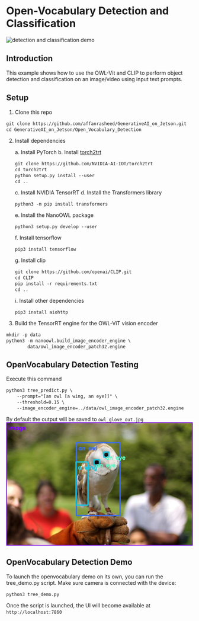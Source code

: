 # Open-Vocabulary Detection and Classification

![detection and classification demo](output.gif)

## Introduction

This example shows how to use the OWL-Vit and CLIP to perform object detection and classification on an image/video using input text prompts. 

## Setup 
1. Clone this repo 
```
git clone https://github.com/affanrasheed/GenerativeAI_on_Jetson.git
cd GenerativeAI_on_Jetson/Open_Vocabulary_Detection
```
2. Install dependencies

	a. Install PyTorch
	b. Install [torch2trt](https://github.com/NVIDIA-AI-IOT/torch2trt)
	```
	git clone https://github.com/NVIDIA-AI-IOT/torch2trt
	cd torch2trt
	python setup.py install --user
	cd ..
	```
	c. Install NVIDIA TensorRT
	d. Install the Transformers library
	```
	python3 -m pip install transformers
	```
	e. Install the NanoOWL package
	```
	python3 setup.py develop --user
	```
	f. Install tensorflow
	```
	pip3 install tensorflow
	```
	g. Install clip
	```
	git clone https://github.com/openai/CLIP.git
	cd CLIP
	pip install -r requirements.txt
	cd ..
	```
	i. Install other dependencies
	```
	pip3 install aiohttp
	```
3. Build the TensorRT engine for the OWL-ViT vision encoder
```
mkdir -p data
python3 -m nanoowl.build_image_encoder_engine \
        data/owl_image_encoder_patch32.engine
```

## OpenVocabulary Detection Testing
Execute this command
```
python3 tree_predict.py \
    --prompt="[an owl [a wing, an eye]]" \
    --threshold=0.15 \
    --image_encoder_engine=../data/owl_image_encoder_patch32.engine
```
By default the output will be saved to ``owl_glove_out.jpg``
![output](owl_glove_out.jpg)
## OpenVocabulary Detection Demo

To launch the openvocabulary demo on its own, you can run the tree_demo.py script. Make sure camera is connected with the device: 

```
python3 tree_demo.py 
```

Once the script is launched, the UI will become available at ```http://localhost:7860```



